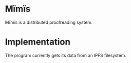 # Μïmïs

Mïmïs is a distributed proofreading system.

# Implementation

The program currently gets its data from an IPFS filesystem.